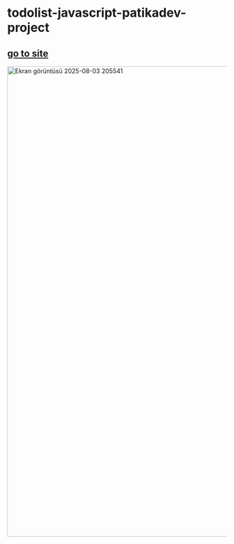 # todolist-javascript-patikadev-project
## [go to site](https://yasinenis.github.io/todolist-javascript-patikadev/)

<img width="1919" height="1079" alt="Ekran görüntüsü 2025-08-03 205541" src="https://github.com/user-attachments/assets/3ff21a5c-eb76-40fd-84c5-9530e0b088bb" />
